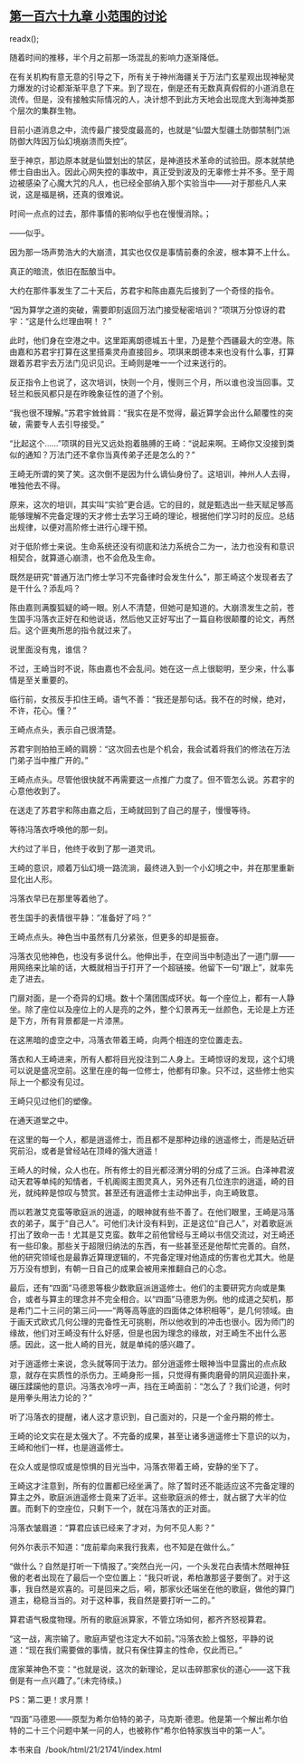 ## [第一百六十九章 小范围的讨论](https://www.xxbiquge.com/11_11207/9054415.html)
readx();

  随着时间的推移，半个月之前那一场混乱的影响力逐渐降低。

  在有关机构有意无意的引导之下，所有关于神州海疆关于万法门玄星观出现神秘灵力爆发的讨论都渐渐平息了下来。到了现在，倒是还有无数真真假假的小道消息在流传。但是，没有接触实际情况的人，决计想不到此方天地会出现庞大到海神类那个层次的集群生物。

  目前小道消息之中，流传最广接受度最高的，也就是“仙盟大型疆土防御禁制门派防御大阵因万仙幻境崩溃而失控”。

  至于神京，那边原本就是仙盟划出的禁区，是神道技术革命的试验田。原本就禁绝修士自由出入。因此心网失控的事故中，真正受到波及的无辜修士并不多。至于周边被感染了心魔大咒的凡人，也已经全部纳入那个实验当中——对于那些凡人来说，这是福是祸，还真的很难说。

  时间一点点的过去，那件事情的影响似乎也在慢慢消除。；

  ——似乎。

  因为那一场声势浩大的大崩溃，其实也仅仅是事情前奏的余波，根本算不上什么。

  真正的暗流，依旧在酝酿当中。

  大约在那件事发生了二十天后，苏君宇和陈由嘉先后接到了一个奇怪的指令。

  “因为算学之道的突破，需要即刻返回万法门接受秘密培训？”项琪万分惊讶的君宇：“这是什么烂理由啊！？”

  此时，他们身在空港之中。这里距离朗德城五十里，乃是整个西疆最大的空港。陈由嘉和苏君宇打算在这里搭乘灵舟直接回乡。项琪来朗德本来也没有什么事，打算跟着苏君宇去万法门见识见识。王崎则是唯一一个过来送行的。

  反正指令上也说了，这次培训，快则一个月，慢则三个月，所以谁也没当回事。艾轻兰和辰风都只是在昨晚象征性的道了个别。

  “我也很不理解。”苏君宇耸耸肩：“我实在是不觉得，最近算学会出什么颠覆性的突破，需要专人去引导接受。”

  “比起这个……”项琪的目光又远处抱着胳膊的王崎：“说起来啊。王崎你又没接到类似的通知？万法门还不拿你当真传弟子还是怎么的？”

  王崎无所谓的笑了笑。这次倒不是因为什么谪仙身份了。这培训，神州人人去得，唯独他去不得。

  原来，这次的培训，其实叫“实验”更合适。它的目的，就是甄选出一些天赋足够高能够理解不完备定理的天才修士去学习王崎的理论，根据他们学习时的反应。总结出规律，以便对高阶修士进行心理干预。

  对于低阶修士来说。生命系统还没有彻底和法力系统合二为一，法力也没有和意识相契合，就算道心崩溃，也不会危及生命。

  既然是研究“普通万法门修士学习不完备律时会发生什么”，那王崎这个发现者去了是干什么？添乱吗？

  陈由嘉则满腹狐疑的崎一眼。别人不清楚，但她可是知道的。大崩溃发生之前，苍生国手冯落衣正好在和他说话，然后他又正好写出了一篇自称很颠覆的论文，再然后。这个匪夷所思的指令就过来了。

  说里面没有鬼，谁信？

  不过，王崎当时不说，陈由嘉也不会乱问。她在这一点上很聪明，至少来，什么事情是至关重要的。

  临行前，女孩反手扣住王崎。语气不善：“我还是那句话。我不在的时候，绝对，不许，花心。懂？”

  王崎点点头，表示自己很清楚。

  苏君宇则拍拍王崎的肩膀：“这次回去也是个机会，我会试着将我们的修法在万法门弟子当中推广开的。”

  王崎点点头。尽管他很快就不再需要这一点推广力度了。但不管怎么说。苏君宇的心意他收到了。

  在送走了苏君宇和陈由嘉之后，王崎就回到了自己的屋子，慢慢等待。

  等待冯落衣呼唤他的那一刻。

  大约过了半日，他终于收到了那一道灵讯。

  王崎的意识，顺着万仙幻境一路流淌，最终进入到一个小幻境之中，并在那里重新显化出人形。

  冯落衣早已在那里等着他了。

  苍生国手的表情很平静：“准备好了吗？”

  王崎点点头。神色当中虽然有几分紧张，但更多的却是振奋。

  冯落衣见他神色，也没有多说什么。他伸出手，在空间当中制造出了一道门扉——用网络来比喻的话，大概就相当于打开了一个超链接。他留下一句“跟上”，就率先走了进去。

  门扉对面，是一个奇异的幻境。数十个蒲团围成环状。每一个座位上，都有一人静坐。除了座位以及座位上的人是亮的之外，整个幻景再无一丝颜色，无论是上方还是下方，所有背景都是一片漆黑。

  在这黑暗的虚空之中，冯落衣带着王崎，向两个相连的空位置走去。

  落衣和人王崎进来，所有人都将目光投注到二人身上。王崎惊讶的发现，这个幻境可以说是盛况空前。这里在座的每一位修士，他都有印象。只不过，这些修士他实际上一个都没有见过。

  王崎只见过他们的塑像。

  在通天道堂之中。

  在这里的每一个人，都是逍遥修士，而且都不是那种边缘的逍遥修士，而是贴近研究前沿，或者是曾经站在顶峰的强大逍遥！

  王崎人的时候，众人也在。所有修士的目光都泾渭分明的分成了三派。白泽神君波动天君等单纯的知情者，千机阁阁主图灵真人，另外还有几位连宗的逍遥，崎的目光，就纯粹是惊叹与赞赏。甚至还有逍遥修士主动伸出手，向王崎致意。

  而以若澈艾克蛮等歌庭派的逍遥，的眼神就有些不善了。在他们眼里，王崎是冯落衣的弟子，属于“自己人”。可他们决计没有料到，正是这位“自己人”，对着歌庭派打出了致命一击！尤其是艾克蛮。数年之前他曾经与王崎以书信交流过，对王崎还有一些印象。那些关于超限归纳法的东西，有一些甚至还是他帮忙完善的。自然，他的研究领域也是最靠近算理逻辑的，不完备定理对他造成的伤害也尤其大。他是万万没有想到，有朝一日自己的成果会被用来推翻自己的心念。

  最后，还有“四面”马德恩等极少数歌庭派逍遥修士。他们的主要研究方向或是集合，或者与算主的理念并不完全相合。以“四面”马德恩为例。他的成道之契机，那是希门二十三问的第三问——“两等高等底的四面体之体积相等”，是几何领域。由于画天式欧式几何公理的完备性无可挑剔，所以他收到的冲击也很小。因为师门的缘故，他们对王崎没有什么好感，但是也因为理念的缘故，对王崎生不出什么恶感。因此，这一批人崎的目光，就是单纯的感兴趣了。

  对于逍遥修士来说，念头就等同于法力。部分逍遥修士眼神当中显露出的点点敌意，就存在实质性的杀伤力。王崎身形一摇，只觉得有撕肉磨骨的阴风迎面扑来，碾压蹂躏他的意识。冯落衣冷哼一声，挡在王崎面前：“怎么了？我们论道，何时是用拳头用法力论的？”

  听了冯落衣的提醒，诸人这才意识到，自己面对的，只是一个金丹期的修士。

  王崎的论文实在是太强大了。不完备的成果，甚至让诸多逍遥修士下意识的以为，王崎和他们一样，也是逍遥修士。

  在众人或是惊叹或是惊惧的目光当中，冯落衣带着王崎，安静的坐下了。

  王崎这才注意到，所有的位置都已经坐满了。除了暂时还不能适应这不完备定理的算主之外，歌庭派逍遥修士竟来了近半。这些歌庭派的修士，就占据了大半的位置。而剩下的空座位，只剩下一个，就在冯落衣的正对面。

  冯落衣皱眉道：“算君应该已经来了才对，为何不见人影？”

  何外尔表示不知道：“庞前辈向来我行我素，也不知是在做什么。”

  “做什么？自然是打听一下情报了。”突然白光一闪，一个头发花白表情木然眼神狂傲的老者出现在了最后一个空位置上：“我只听说，希柏澈那竖子要倒了。对于这事，我自然是欢喜的。可是回来之后，嗬，那家伙还端坐在他的歌庭，做他的算门道主，稳稳当当的。对于这种事，我自然是要打听一二的。”

  算君语气极度物理。所有的歌庭派算家，不管立场如何，都齐齐怒视算君。

  “这一战，离宗输了。歌庭声望也注定大不如前。”冯落衣脸上愠怒，平静的说道：“现在我们需要做的事情，就只有保住算主的性命，仅此而已。”

  庞家莱神色不变：“也就是说，这次的新理论，足以击碎那家伙的道心——这下我倒是有一点兴趣了。”(未完待续。)

  PS：第二更！求月票！

  “四面”马德恩——原型为希尔伯特的弟子，马克斯·德恩。他是第一个解出希尔伯特的二十三个问题中某一问的人，也被称作“希尔伯特家族当中的第一人”。

  本书来自  /book/html/21/21741/index.html
